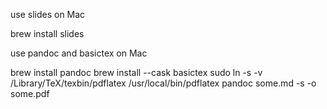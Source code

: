 use slides on Mac

brew install slides

use pandoc and basictex on Mac

brew install pandoc
brew install --cask basictex
sudo ln -s -v /Library/TeX/texbin/pdflatex /usr/local/bin/pdflatex
pandoc some.md -s -o some.pdf

